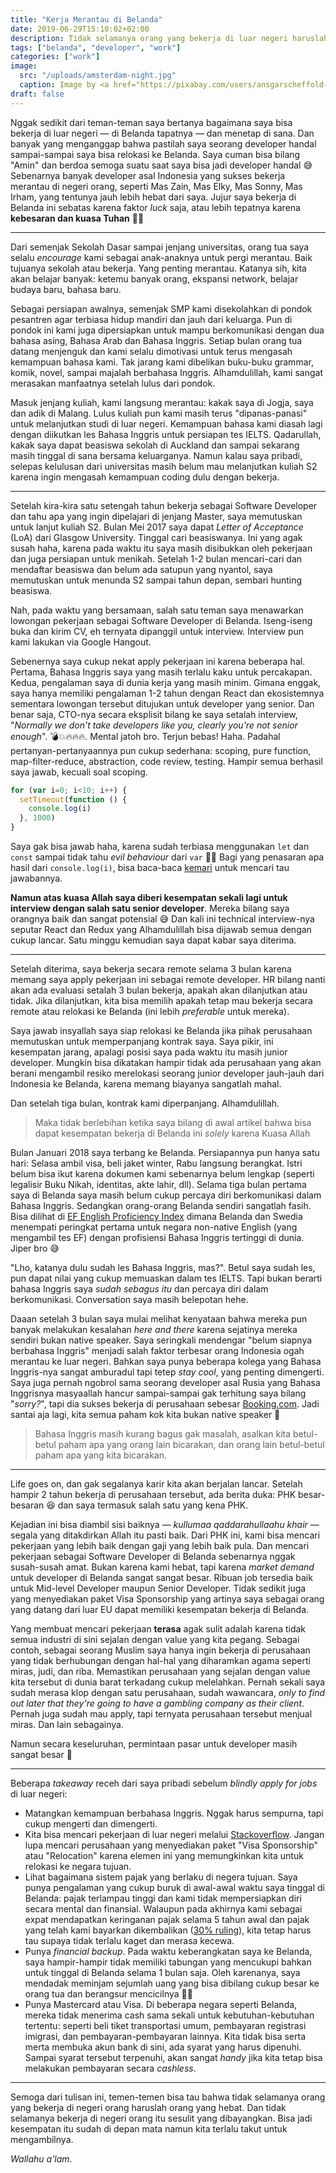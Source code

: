 ```yaml
---
title: "Kerja Merantau di Belanda"
date: 2019-06-29T15:10:02+02:00
description: Tidak selamanya orang yang bekerja di luar negeri haruslah orang yang hebat. Dan tidak selamanya bekerja di luar negeri itu sesulit yang dibayangkan
tags: ["belanda", "developer", "work"]
categories: ["work"]
image:
  src: "/uploads/amsterdam-night.jpg"
  caption: Image by <a href="https://pixabay.com/users/ansgarscheffold-12599326/?utm_source=link-attribution&amp;utm_medium=referral&amp;utm_campaign=image&amp;utm_content=4230946">Ansgar Scheffold</a> from <a href="https://pixabay.com/?utm_source=link-attribution&amp;utm_medium=referral&amp;utm_campaign=image&amp;utm_content=4230946">Pixabay</a>
draft: false
---
```


Nggak sedikit dari teman-teman saya bertanya bagaimana saya bisa bekerja di luar negeri &mdash; di Belanda tapatnya &mdash; dan menetap di sana. Dan banyak yang menganggap bahwa pastilah saya seorang developer handal sampai-sampai saya bisa relokasi ke Belanda. Saya cuman bisa bilang "Amin" dan berdoa semoga suatu saat saya bisa jadi developer handal 😅 Sebenarnya banyak developer asal Indonesia yang sukses bekerja merantau di negeri orang, seperti Mas Zain, Mas Elky, Mas Sonny, Mas Irham, yang tentunya jauh lebih hebat dari saya. Jujur saya bekerja di Belanda ini sebatas karena faktor _luck_ saja, atau lebih tepatnya karena **kebesaran dan kuasa Tuhan** 🙏🏻

---

Dari semenjak Sekolah Dasar sampai jenjang universitas, orang tua saya selalu _encourage_ kami sebagai anak-anaknya untuk pergi merantau. Baik tujuanya sekolah atau bekerja. Yang penting merantau. Katanya sih, kita akan belajar banyak: ketemu banyak orang, ekspansi network, belajar budaya baru, bahasa baru.

Sebagai persiapan awalnya, semenjak SMP kami disekolahkan di pondok pesantren agar terbiasa hidup mandiri dan jauh dari keluarga. Pun di pondok ini kami juga dipersiapkan untuk mampu berkomunikasi dengan dua bahasa asing, Bahasa Arab dan Bahasa Inggris. Setiap bulan orang tua datang menjenguk dan kami selalu dimotivasi untuk terus mengasah kemampuan bahasa kami. Tak jarang kami dibelikan buku-buku grammar, komik, novel, sampai majalah berbahasa Inggris.  Alhamdulillah, kami sangat merasakan manfaatnya setelah lulus dari pondok.

Masuk jenjang kuliah, kami langsung merantau: kakak saya di Jogja, saya dan adik di Malang. Lulus kuliah pun kami masih terus "dipanas-panasi" untuk melanjutkan studi di luar negeri. Kemampuan bahasa kami diasah lagi dengan diikutkan les Bahasa Inggris untuk persiapan tes IELTS. Qadarullah, kakak saya dapat beasiswa sekolah di Auckland dan sampai sekarang masih tinggal di sana bersama keluarganya. Namun kalau saya pribadi, selepas kelulusan dari universitas masih belum mau melanjutkan kuliah S2 karena ingin mengasah kemampuan coding dulu dengan bekerja.

---

Setelah kira-kira satu setengah tahun bekerja sebagai Software Developer dan tahu apa yang ingin dipelajari di jenjang Master, saya memutuskan untuk lanjut kuliah S2. Bulan Mei 2017 saya dapat _Letter of Acceptance_ (LoA) dari Glasgow University. Tinggal cari beasiswanya. Ini yang agak susah haha, karena pada waktu itu saya masih disibukkan oleh pekerjaan dan juga persiapan untuk menikah. Setelah 1-2 bulan mencari-cari dan mendaftar beasiswa dan belum ada satupun yang nyantol, saya memutuskan untuk menunda S2 sampai tahun depan, sembari hunting beasiswa.

Nah, pada waktu yang bersamaan, salah satu teman saya menawarkan lowongan pekerjaan sebagai Software Developer di Belanda. Iseng-iseng buka dan kirim CV, eh ternyata dipanggil untuk interview. Interview pun kami lakukan via Google Hangout.

Sebenernya saya cukup nekat apply pekerjaan ini karena beberapa hal. Pertama, Bahasa Inggris saya yang masih terlalu kaku untuk percakapan. Kedua, pengalaman saya di dunia kerja yang masih minim. Gimana enggak, saya hanya memiliki pengalaman 1-2 tahun dengan React dan ekosistemnya sementara lowongan tersebut ditujukan untuk developer yang senior. Dan benar saja, CTO-nya secara eksplisit bilang ke saya setalah interview, "_Normally we don't take developers like you, clearly you're not senior enough_". 💣💥🔥🔥🔥. Mental jatoh bro. Terjun bebas! Haha. Padahal pertanyan-pertanyaannya pun cukup sederhana: scoping, pure function, map-filter-reduce, abstraction, code review, testing. Hampir semua berhasil saya jawab, kecuali soal scoping.

```js
for (var i=0; i<10; i++) {
  setTimeout(function () {
    console.log(i)
  }, 1000)
}
```

Saya gak bisa jawab haha, karena sudah terbiasa menggunakan `let` dan `const` sampai tidak tahu _evil behaviour_ dari `var` 🤦🏻‍ Bagi yang penasaran apa hasil dari `console.log(i)`, bisa baca-baca [kemari](https://wsvincent.com/javascript-closure-settimeout-for-loop/) untuk mencari tau jawabannya.

**Namun atas kuasa Allah saya diberi kesempatan sekali lagi untuk interview dengan salah satu senior developer**. Mereka bilang saya orangnya baik dan sangat potensial 😅 Dan kali ini technical interview-nya seputar React dan Redux yang Alhamdulillah bisa dijawab semua dengan cukup lancar. Satu minggu kemudian saya dapat kabar saya diterima.

---

Setelah diterima, saya bekerja secara remote selama 3 bulan karena memang saya apply pekerjaan ini sebagai remote developer. HR bilang nanti akan ada evaluasi setalah 3 bulan bekerja, apakah akan dilanjutkan atau tidak. Jika dilanjutkan, kita bisa memilih apakah tetap mau bekerja secara remote atau relokasi ke Belanda (ini lebih _preferable_ untuk mereka).

Saya jawab insyallah saya siap relokasi ke Belanda jika pihak perusahaan memutuskan untuk memperpanjang kontrak saya. Saya pikir, ini kesempatan jarang, apalagi posisi saya pada waktu itu masih junior developer. Mungkin bisa dikatakan hampir tidak ada perusahaan yang akan berani mengambil resiko merelokasi seorang junior developer jauh-jauh dari Indonesia ke Belanda, karena memang biayanya sangatlah mahal.

Dan setelah tiga bulan, kontrak kami diperpanjang. Alhamdulillah.

> Maka tidak berlebihan ketika saya bilang di awal artikel bahwa bisa dapat kesempatan bekerja di Belanda ini _solely_ karena Kuasa Allah

Bulan Januari 2018 saya terbang ke Belanda. Persiapannya pun hanya satu hari: Selasa ambil visa, beli jaket winter, Rabu langsung berangkat. Istri belum bisa ikut karena dokumen kami sebenarnya belum lengkap (seperti legalisir Buku Nikah, identitas, akte lahir, dll). Selama tiga bulan pertama saya di Belanda saya masih belum cukup percaya diri berkomunikasi dalam Bahasa Inggris. Sedangkan orang-orang Belanda sendiri sangatlah fasih. Bisa dilihat di [EF English Proficiency Index](https://en.wikipedia.org/wiki/EF_English_Proficiency_Index) dimana Belanda dan Swedia menempati peringkat pertama untuk negara non-native English (yang mengambil tes EF) dengan profisiensi Bahasa Inggris tertinggi di dunia. Jiper bro 😅

"Lho, katanya dulu sudah les Bahasa Inggris, mas?". Betul saya sudah les, pun dapat nilai yang cukup memuaskan dalam tes IELTS. Tapi bukan berarti bahasa Inggris saya _sudah sebagus itu_ dan percaya diri dalam berkomunikasi. Conversation saya masih belepotan hehe.

Daaan setelah 3 bulan saya mulai melihat kenyataan bahwa mereka pun banyak melakukan kesalahan _here and there_ karena sejatinya mereka sendiri  bukan native speaker. Saya seringkali mendengar "belum siapnya berbahasa Inggris" menjadi salah faktor terbesar orang Indonesia ogah merantau ke luar negeri. Bahkan saya punya beberapa kolega yang Bahasa Inggris-nya sangat amburadul tapi tetep _stay cool_, yang penting dimengerti. Saya juga pernah ngobrol sama seorang developer asal Rusia yang Bahasa Inggrisnya masyaallah hancur sampai-sampai gak terhitung saya bilang "_sorry?_", tapi dia sukses bekerja di perusahaan sebesar [Booking.com](https://www.booking.com/). Jadi santai aja lagi, kita semua paham kok kita bukan native speaker 🙂

> Bahasa Inggris masih kurang bagus gak masalah, asalkan kita betul-betul paham apa yang orang lain bicarakan, dan orang lain betul-betul paham apa yang kita bicarakan.

---

Life goes on, dan gak segalanya karir kita akan berjalan lancar. Setelah hampir 2 tahun bekerja di perusahaan tersebut, ada berita duka: PHK besar-besaran 😆 dan saya termasuk salah satu yang kena PHK.

Kejadian ini bisa diambil sisi baiknya &mdash; _kullumaa qaddarahullaahu khair_ &mdash; segala yang ditakdirkan Allah itu pasti baik. Dari PHK ini, kami bisa mencari pekerjaan yang lebih baik dengan gaji yang lebih baik pula. Dan mencari pekerjaan sebagai Software Developer di Belanda sebenarnya nggak susah-susah amat. Bukan karena kami hebat, tapi karena _market demand_ untuk developer di Belanda sangat sangat besar. Ribuan job tersedia baik untuk Mid-level Developer maupun Senior Developer. Tidak sedikit juga yang menyediakan paket Visa Sponsorship yang artinya saya sebagai orang yang datang dari luar EU dapat memiliki kesempatan bekerja di Belanda.

Yang membuat mencari pekerjaan **terasa** agak sulit adalah karena tidak semua industri di sini sejalan dengan value yang kita pegang. Sebagai contoh, sebagai seorang Muslim saya hanya ingin bekerja di perusahaan yang tidak berhubungan dengan hal-hal yang diharamkan agama seperti miras, judi, dan riba. Memastikan perusahaan yang sejalan dengan value kita tersebut di dunia barat terkadang cukup melelahkan. Pernah sekali saya sudah merasa klop dengan satu perusahaan, sudah wawancara, _only to find out later that they're going to have a gambling company as their client_. Pernah juga sudah mau apply, tapi ternyata perusahaan tersebut menjual miras. Dan lain sebagainya.

Namun secara keseluruhan, permintaan pasar untuk developer masih sangat besar 🙂

---

Beberapa _takeaway_ receh dari saya pribadi sebelum _blindly apply for jobs_ di luar negeri:

- Matangkan kemampuan berbahasa Inggris. Nggak harus sempurna, tapi cukup mengerti dan dimengerti.
- Kita bisa mencari pekerjaan di luar negeri melalui [Stackoverflow](https://stackoverflow.com/). Jangan lupa mencari perusahaan yang menyediakan paket "Visa Sponsorship" atau "Relocation" karena elemen ini yang memungkinkan kita untuk relokasi ke negara tujuan.
- Lihat bagaimana sistem pajak yang berlaku di negera tujuan. Saya punya pengalaman yang cukup buruk di awal-awal waktu saya tinggal di Belanda: pajak terlampau tinggi dan kami tidak mempersiapkan diri secara mental dan finansial. Walaupun pada akhirnya kami sebagai expat mendapatkan keringanan pajak selama 5 tahun awal dan pajak yang telah kami bayarkan dikembalikan ([30% ruling](https://www.iamsterdam.com/en/living/take-care-of-official-matters/highly-skilled-migrants/thirty-percent-ruling)), kita tetap harus tau supaya tidak terlalu kaget dan merasa kecewa.
- Punya _financial backup_. Pada waktu keberangkatan saya ke Belanda, saya hampir-hampir tidak memiliki tabungan yang mencukupi bahkan untuk tinggal di Belanda selama 1 bulan saja. Oleh karenanya, saya mendadak meminjam sejumlah uang yang bisa dibilang cukup besar ke orang tua dan berangsur mencicilnya 🤦🏻
- Punya Mastercard atau Visa. Di beberapa negara seperti Belanda, mereka tidak menerima cash sama sekali untuk kebutuhan-kebutuhan tertentu: seperti beli tiket transportasi umum, pembayaran registrasi imigrasi, dan pembayaran-pembayaran lainnya. Kita tidak bisa serta merta membuka akun bank di sini, ada syarat yang harus dipenuhi. Sampai syarat tersebut terpenuhi, akan sangat _handy_ jika kita tetap bisa melakukan pembayaran secara _cashless_.

---

Semoga dari tulisan ini, temen-temen bisa tau bahwa tidak selamanya orang yang bekerja di negeri orang haruslah orang yang hebat. Dan tidak selamanya bekerja di negeri orang itu sesulit yang dibayangkan. Bisa jadi kesempatan itu sudah di depan mata namun kita terlalu takut untuk mengambilnya.

_Wallahu a'lam_.
